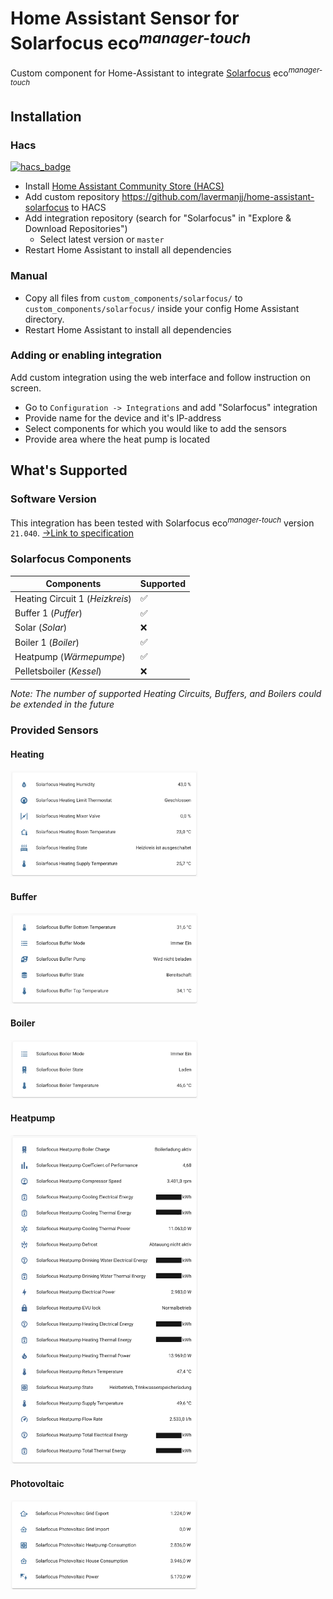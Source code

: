 # Home Assistant Sensor for Solarfocus eco<sup>_manager-touch_</sup>
Custom component for Home-Assistant to integrate [Solarfocus](https://www.solarfocus.com/) eco<sup>_manager-touch_</sup>

## Installation

### Hacs

[![hacs_badge](https://img.shields.io/badge/HACS-Custom-41BDF5.svg?style=for-the-badge)](https://github.com/hacs/integration)

- Install [Home Assistant Community Store (HACS)](https://hacs.xyz/)
- Add custom repository https://github.com/lavermanjj/home-assistant-solarfocus to HACS
- Add integration repository (search for "Solarfocus" in "Explore & Download Repositories")
    - Select latest version or `master`
- Restart Home Assistant to install all dependencies

### Manual

- Copy all files from `custom_components/solarfocus/` to `custom_components/solarfocus/` inside your config Home Assistant directory.
- Restart Home Assistant to install all dependencies

### Adding or enabling integration

Add custom integration using the web interface and follow instruction on screen.

- Go to `Configuration -> Integrations` and add "Solarfocus" integration
- Provide name for the device and it's IP-address
- Select components for which you would like to add the sensors
- Provide area where the heat pump is located

## What's Supported 

### Software Version

This integration has been tested with Solarfocus eco<sup>_manager-touch_</sup> version `21.040`.
[->Link to specification](https://www.solarfocus.com/produkte/Waermepumpe/EcoManager-t_Modbus-TCP-Registerdaten_Anleitung.pdf)

### Solarfocus Components

| Components | Supported |
|---|---|
| Heating Circuit 1 (_Heizkreis_)| :white_check_mark: |
| Buffer 1 (_Puffer_) | :white_check_mark: |
| Solar (_Solar_)| :x:|
| Boiler 1 (_Boiler_) | :white_check_mark: |
| Heatpump (_Wärmepumpe_) | :white_check_mark: |
| Pelletsboiler (_Kessel_) | :x: | 

_Note: The number of supported Heating Circuits, Buffers, and Boilers could be extended in the future_

### Provided Sensors

#### Heating
<img src="images/sf-heating-sensors.png?raw=true" width="300">

#### Buffer
<img src="images/sf-buffer-sensors.png?raw=true" width="300">

#### Boiler
<img src="images/sf-boiler-sensors.png?raw=true" width="300">

#### Heatpump
<img src="images/sf-heatpump-sensors.png?raw=true" width="300">

#### Photovoltaic
<img src="images/sf-photovoltaic-sensors.png?raw=true" width="300">
